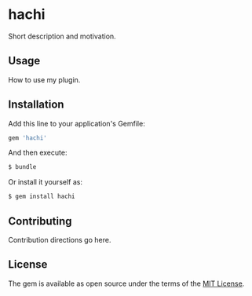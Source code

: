 # hachi
Short description and motivation.

## Usage
How to use my plugin.

## Installation
Add this line to your application's Gemfile:

```ruby
gem 'hachi'
```

And then execute:
```bash
$ bundle
```

Or install it yourself as:
```bash
$ gem install hachi
```

## Contributing
Contribution directions go here.

## License
The gem is available as open source under the terms of the [MIT License](http://opensource.org/licenses/MIT).
